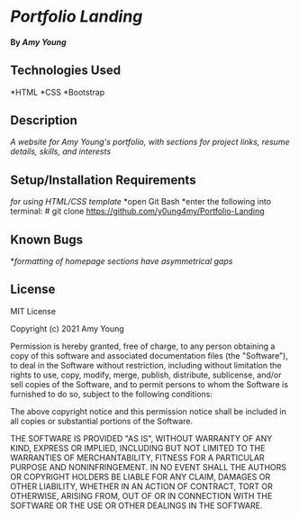 # _Portfolio Landing_

#### By _**Amy Young**_

## Technologies Used

*HTML
*CSS
*Bootstrap

## Description
_A website for Amy Young's portfolio, with sections for project links, resume details, skills, and interests_

## Setup/Installation Requirements
_for using HTML/CSS template_
*open Git Bash
*enter the following into terminal: # git clone https://github.com/y0ung4my/Portfolio-Landing

## Known Bugs

*_formatting of homepage sections have asymmetrical gaps_

## License

MIT License

Copyright (c) 2021 Amy Young

Permission is hereby granted, free of charge, to any person obtaining a copy of this software and associated documentation files (the "Software"), to deal in the Software without restriction, including without limitation the rights to use, copy, modify, merge, publish, distribute, sublicense, and/or sell copies of the Software, and to permit persons to whom the Software is furnished to do so, subject to the following conditions:

The above copyright notice and this permission notice shall be included in all copies or substantial portions of the Software.

THE SOFTWARE IS PROVIDED "AS IS", WITHOUT WARRANTY OF ANY KIND, EXPRESS OR IMPLIED, INCLUDING BUT NOT LIMITED TO THE WARRANTIES OF MERCHANTABILITY, FITNESS FOR A PARTICULAR PURPOSE AND NONINFRINGEMENT. IN NO EVENT SHALL THE AUTHORS OR COPYRIGHT HOLDERS BE LIABLE FOR ANY CLAIM, DAMAGES OR OTHER LIABILITY, WHETHER IN AN ACTION OF CONTRACT, TORT OR OTHERWISE, ARISING FROM, OUT OF OR IN CONNECTION WITH THE SOFTWARE OR THE USE OR OTHER DEALINGS IN THE SOFTWARE.
